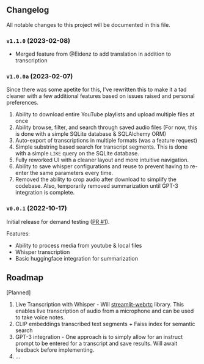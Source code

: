 
## Changelog
All notable changes to this project will be documented in this file.

### `v1.1.0` (2023-02-08)
- Merged feature from @Eidenz to add translation in addition to transcription

### `v1.0.0a` (2023-02-07)
Since there was some apetite for this, I've rewritten this to make it a tad cleaner with a few additional features based on issues raised and personal preferences.
1. Ability to download entire YouTube playlists and upload multiple files at once
2. Ability browse, filter, and search through saved audio files (For now, this is done with a simple SQLite database & SQLAlchemy ORM)
3. Auto-export of transcriptions in multiple formats (was a feature request)
4. Simple substring based search for transcript segments. This is done with a simple `LIKE` query on the SQLite database.
5. Fully reworked UI with a cleaner layout and more intuitive navigation.
6. Ability to save whisper configurations and reuse to prevent having to re-enter the same parameters every time.
7. Removed the ability to crop audio after download to simplify the codebase. Also, temporarily removed summarization until GPT-3 integration is complete.
### `v0.0.1` (2022-10-17)
Initial release for demand testing ([PR #1](https://github.com/hayabhay/whisper-ui/pull/1)).

Features:
- Ability to process media from youtube & local files
- Whisper transcription
- Basic huggingface integration for summarization


## Roadmap
[Planned]

1. Live Transcription with Whisper - Will [streamlit-webrtc](https://github.com/whitphx/streamlit-webrtc) library. This enables live transcription of audio from a microphone and can be used to take voice notes.
3. CLIP embeddings transcribed text segments + Faiss index for semantic search
2. GPT-3 integration - One approach is to simply allow for an instruct prompt to be entered for a transcript and save results. Will await feedback before implementing.
4. ...
